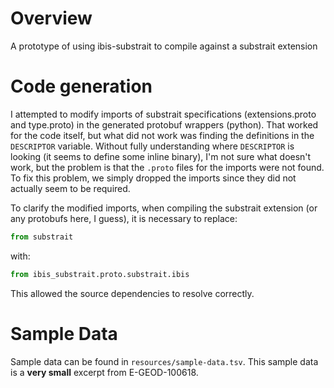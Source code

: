# Overview

A prototype of using ibis-substrait to compile against a substrait extension


# Code generation

I attempted to modify imports of substrait specifications (extensions.proto and
type.proto) in the generated protobuf wrappers (python). That worked for the code itself,
but what did not work was finding the definitions in the `DESCRIPTOR` variable. Without
fully understanding where `DESCRIPTOR` is looking (it seems to define some inline binary),
I'm not sure what doesn't work, but the problem is that the `.proto` files for the imports
were not found. To fix this problem, we simply dropped the imports since they did not
actually seem to be required.

To clarify the modified imports, when compiling the substrait extension (or any protobufs
here, I guess), it is necessary to replace:

```python
from substrait
```

with:

```python
from ibis_substrait.proto.substrait.ibis
```

This allowed the source dependencies to resolve correctly.


# Sample Data

Sample data can be found in `resources/sample-data.tsv`. This sample data is a **very
small** excerpt from E-GEOD-100618.
